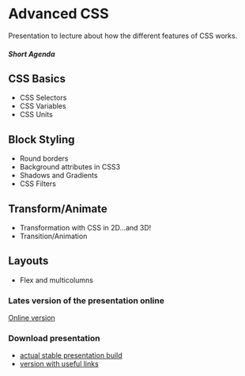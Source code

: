 # Advanced CSS
Presentation to lecture about how the different features of CSS works.

##### Short Agenda
CSS Basics
---
* CSS Selectors
* CSS Variables
* CSS Units

Block Styling
---
* Round borders
* Background attributes in CSS3
* Shadows and Gradients
* CSS Filters

Transform/Animate
---
* Transformation with CSS in 2D...and 3D!
* Transition/Animation

Layouts
---
* Flex and multicolumns

### Lates version of the presentation online

[Online version](http://epam-front-end-school-lectures.github.io/advanced-css "Online version")

### Download presentation
- [actual stable presentation build](https://github.com/epam-front-end-school-lectures/advanced-css/archive/v.2016.1.zip "actual stable build")
- [version with useful links](https://github.com/epam-front-end-school-lectures/advanced-css/archive/v.2016.1.zip "version with useful links")
